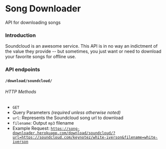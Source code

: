 # Song Downloader
API for downloading songs

### Introduction
Soundcloud is an awesome service. This API is in no way an indictment of the value they provide -- but sometimes, you just want or need to download your favorite songs for offline use.

### API endpoints

#### `/download/soundcloud/`

###### HTTP Methods
* `GET`
 * Query Parameters *(required unless otherwise noted)*
  * `url`: Represents the Soundcloud song url to download
  * `filename`: Output `mp3` filename
 * Example Request: [`https://song-downloader.herokuapp.com/download/soundcloud/?url=https://soundcloud.com/keynotez/white-iverson&filename=white-iverson`](https://song-downloader.herokuapp.com/download/soundcloud/?url=https://soundcloud.com/keynotez/white-iverson&filename=white-iverson)

